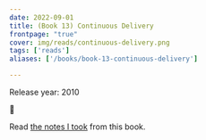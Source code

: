 ```yaml
---
date: 2022-09-01
title: (Book 13) Continuous Delivery
frontpage: "true"
cover: img/reads/continuous-delivery.png
tags: ['reads']
aliases: ['/books/book-13-continuous-delivery']

---
```


Release year: 2010

🤔

Read [the notes I took](https://drive.google.com/file/d/1ez8KYUxHxFphVZBje4nTE4fjDailY-pJ/view?usp=drive_link) from this book.
